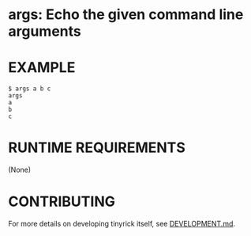 # args: Echo the given command line arguments

# EXAMPLE

```console
$ args a b c
args
a
b
c
```

# RUNTIME REQUIREMENTS

(None)

# CONTRIBUTING

For more details on developing tinyrick itself, see [DEVELOPMENT.md](DEVELOPMENT.md).
